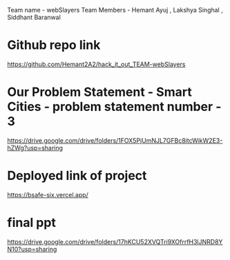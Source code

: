 Team name - webSlayers
Team Members - Hemant Ayuj , Lakshya Singhal , Siddhant Baranwal

# Github repo link

https://github.com/Hemant2A2/hack_it_out_TEAM-webSlayers

# Our Problem Statement - Smart Cities - problem statement number - 3

https://drive.google.com/drive/folders/1FOX5PjUmNJL7GFBc8itcWikW2E3-hZWg?usp=sharing

# Deployed link of project

https://bsafe-six.vercel.app/

# final ppt

https://drive.google.com/drive/folders/17hKCU52XVQTri9XOfrrfH3lJNRD8YN10?usp=sharing